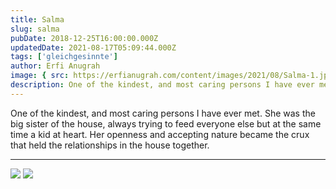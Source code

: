 ```yaml
---
title: Salma
slug: salma
pubDate: 2018-12-25T16:00:00.000Z
updatedDate: 2021-08-17T05:09:44.000Z
tags: ['gleichgesinnte']
author: Erfi Anugrah
image: { src: https://erfianugrah.com/content/images/2021/08/Salma-1.jpg, alt: salma-1}
description: One of the kindest, and most caring persons I have ever met. She was the big sister of the house, always trying to feed everyone else but at the same time a kid at heart. Her openness and accepting nature became the crux that held the relationships in the house together.
---
```


One of the kindest, and most caring persons I have ever met. She was the big sister of the house, always trying to feed everyone else but at the same time a kid at heart. Her openness and accepting nature became the crux that held the relationships in the house together.

---
![](https://erfianugrah.com/content/images/2021/08/Salma-1.jpg)
![](https://erfianugrah.com/content/images/2021/08/Salma-2-1.jpg)
